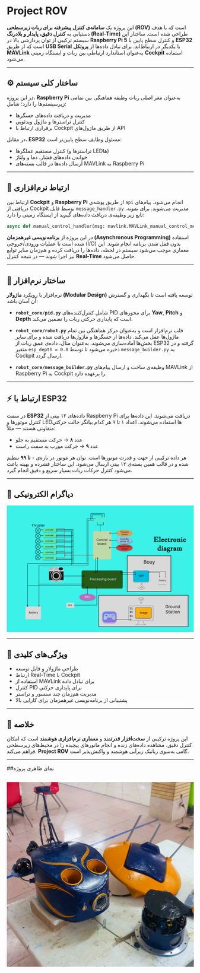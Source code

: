 # Project ROV

این پروژه یک **سامانه‌ی کنترل پیشرفته برای ربات زیرسطحی (ROV)** است که با هدف دستیابی به **کنترل دقیق، پایدار و بلادرنگ (Real-Time)** طراحی شده است. ساختار این سیستم ترکیبی از توان پردازشی بالا در **Raspberry Pi 5** و کنترل سطح پایین با **ESP32** است که از طریق **USB Serial** با یکدیگر در ارتباط‌اند. برای تبادل داده‌ها از **پروتکل MAVLink** به‌عنوان استاندارد ارتباطی بین ربات و ایستگاه زمینی **Cockpit** استفاده می‌شود.

---

## ⚙️ ساختار کلی سیستم

در این پروژه، **Raspberry Pi** به‌عنوان مغز اصلی ربات وظیفه هماهنگی بین تمامی زیرسیستم‌ها را دارد؛ شامل:

* مدیریت و دریافت داده‌های حسگرها
* کنترل تراسترها و ماژول ویدئویی
* برقراری ارتباط با Cockpit از طریق ماژول‌های API

در مقابل، **ESP32** مسئول وظایف سطح پایین‌تر است:

* کنترل مستقیم عملگرها (تراسترها و LEDها)
* خواندن داده‌های فشار، دما و ولتاژ
* ارسال داده‌ها در قالب بسته‌های MAVLink به Raspberry Pi

---

## 🧠 ارتباط نرم‌افزاری

ارتباط بین **Cockpit** و **Raspberry Pi** از طریق پوشه‌ی `api` انجام می‌شود.
پیام‌های دریافتی از Cockpit توسط فایل `message_handler.py` مدیریت می‌شوند. برای نمونه، تابع زیر وظیفه‌ی دریافت داده‌های گیم‌پد از ایستگاه زمینی را دارد:

```python
async def manual_control_handler(msg: mavlink.MAVLink_manual_control_message):
```

در این پروژه از **برنامه‌نویسی غیرهمزمان (Asynchronous Programming)** استفاده شده است تا عملیات ورودی/خروجی (I/O) بدون قفل شدن برنامه انجام شوند. این معماری موجب می‌شود سیستم در لحظه، داده‌ها را دریافت کرده و هم‌زمان سایر توابع نیز اجرا شوند — در نتیجه کنترل **Real-Time** حاصل می‌شود.

---

## 🧩 ساختار نرم‌افزار

نرم‌افزار با رویکرد **ماژولار (Modular Design)** توسعه یافته است تا نگهداری و گسترش آن آسان باشد:

* **`robot_core/pid.py`**
  شامل کنترل‌کننده‌های PID برای محورهای **Yaw**, **Pitch** و **Depth** است که پایداری حرکتی ربات را تضمین می‌کند.

* **`robot_core/robot.py`**
  قلب نرم‌افزار است و به‌عنوان مرکز هماهنگی بین تمام ماژول‌ها عمل می‌کند. داده‌ها از حسگرها و ماژول‌ها دریافت شده و برای سایر بخش‌ها آماده‌سازی می‌شوند.
  به‌عنوان مثال، داده‌ی عمق ربات از ESP32 گرفته و در متغیر `esp_depth = 0.0` ذخیره می‌شود تا توسط `message_builder.py` به Cockpit ارسال گردد.

* **`robot_core/message_builder.py`**
  وظیفه‌ی ساخت و ارسال پیام‌های MAVLink از Raspberry Pi به Cockpit را برعهده دارد.

---

## ⚡ ارتباط با ESP32

در سمت **ESP32** داده‌های ۱۲ بیتی از Raspberry Pi دریافت می‌شوند. این داده‌ها برای کنترل موتور‌ها و LED‌ها استفاده می‌شوند.
اعداد ۱ تا ۹ هر کدام بیانگر حالت حرکتی متفاوتی هستند — مثلاً:

* عدد **۸** → حرکت مستقیم به جلو
* عدد **۹** → حرکت مورب به سمت راست

هر داده ترکیبی از جهت و قدرت موتور‌ها است. توان هر موتور در بازه‌ی **۰ تا ۹۹** تنظیم شده و در قالب همین بسته‌ی ۱۲ بیتی ارسال می‌شود. این ساختار فشرده و بهینه باعث می‌شود کنترل حرکات ربات بسیار سریع و دقیق انجام گیرد.

---

## 🔌 دیاگرام الکترونیکی

![electronic diagram](/image_gif/diagram.png)

---

## 🚀 ویژگی‌های کلیدی

* طراحی ماژولار و قابل توسعه
* ارتباط Real-Time با Cockpit
* استفاده از MAVLink برای تبادل داده
* کنترل PID برای پایداری حرکتی
* مدیریت هم‌زمان چند سنسور و تراستر
* پشتیبانی از برنامه‌نویسی غیرهمزمان برای کارایی بالا

---

## 📡 خلاصه

این پروژه ترکیبی از **سخت‌افزار قدرتمند** و **معماری نرم‌افزاری هوشمند** است که امکان کنترل دقیق، مشاهده داده‌های زنده و انجام مانورهای پیچیده را در محیط‌های زیرسطحی فراهم می‌کند.
**Project ROV** گامی به‌سوی رباتیک زیرآبی هوشمند و واکنش‌پذیر است.

---
##نمای ظاهری پروژه

![electronic diagram](/image_gif/Hamoor.jpg)
---
